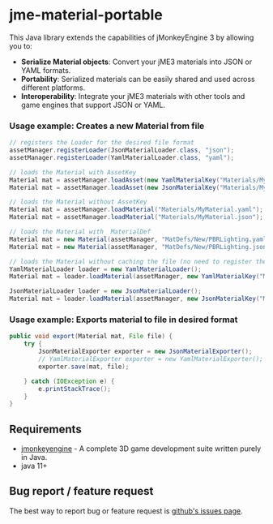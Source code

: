 # jme-material-portable
This Java library extends the capabilities of jMonkeyEngine 3 by allowing you to:

* **Serialize Material objects**: Convert your jME3 materials into JSON or YAML formats.
* **Portability**: Serialized materials can be easily shared and used across different platforms.
* **Interoperability**: Integrate your jME3 materials with other tools and game engines that support JSON or YAML.

### Usage example: Creates a new Material from file
```java
// registers the Loader for the desired file format
assetManager.registerLoader(JsonMaterialLoader.class, "json");
assetManager.registerLoader(YamlMaterialLoader.class, "yaml");

// loads the Material with AssetKey
Material mat = assetManager.loadAsset(new YamlMaterialKey("Materials/MyMaterial.yaml"));
Material mat = assetManager.loadAsset(new JsonMaterialKey("Materials/MyMaterial.json"));

// loads the Material without AssetKey
Material mat = assetManager.loadMaterial("Materials/MyMaterial.yaml");
Material mat = assetManager.loadMaterial("Materials/MyMaterial.json");

// loads the Material with  MaterialDef
Material mat = new Material(assetManager, "MatDefs/New/PBRLighting.yaml");
Material mat = new Material(assetManager, "MatDefs/New/PBRLighting.json");

// loads the Material without caching the file (no need to register the loader)
YamlMaterialLoader loader = new YamlMaterialLoader();
Material mat = loader.loadMaterial(assetManager, new YamlMaterialKey("Materials/MyMaterial.yaml"));

JsonMaterialLoader loader = new JsonMaterialLoader();
Material mat = loader.loadMaterial(assetManager, new JsonMaterialKey("Materials/MyMaterial.json"));
```

### Usage example: Exports material to file in desired format
```java
public void export(Material mat, File file) {
    try {
        JsonMaterialExporter exporter = new JsonMaterialExporter();
        // YamlMaterialExporter exporter = new YamlMaterialExporter();
        exporter.save(mat, file);

    } catch (IOException e) {
        e.printStackTrace();
    }
}
```

## Requirements
- [jmonkeyengine](https://github.com/jMonkeyEngine/jmonkeyengine) - A complete 3D game development suite written purely in Java.
- java 11+

## Bug report / feature request
The best way to report bug or feature request is [github's issues page](https://github.com/capdevon/jme-material-portable/issues).

